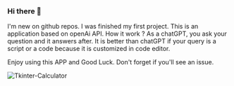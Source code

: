 ### Hi there 👋

I'm new on github repos. I was finished my first project. This is an application based on openAi API.
How it work ?
As a chatGPT, you ask your question and it answers after. It is better than chatGPT if your query is a script or a code because it is customized in code editor.

Enjoy using this APP and Good Luck.  Don't forget if you'll see an issue.


![Tkinter-Calculator](https://user-images.githubusercontent.com/92843597/211400366-caea38c5-3c93-4a73-9f9e-28dfc63eff01.PNG)
